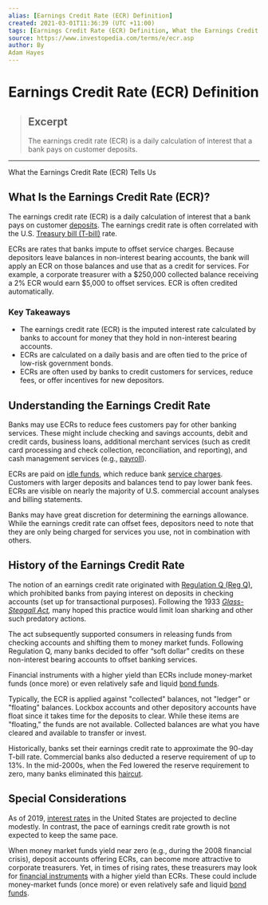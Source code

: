 ```yaml
---
alias: [Earnings Credit Rate (ECR) Definition]
created: 2021-03-01T11:36:39 (UTC +11:00)
tags: [Earnings Credit Rate (ECR) Definition, What the Earnings Credit Rate (ECR) Tells Us]
source: https://www.investopedia.com/terms/e/ecr.asp
author: By
Adam Hayes
---
```


# Earnings Credit Rate (ECR) Definition

> ## Excerpt
> The earnings credit rate (ECR) is a daily calculation of interest that a bank pays on customer deposits.

---

What the Earnings Credit Rate (ECR) Tells Us
## What Is the Earnings Credit Rate (ECR)?

The earnings credit rate (ECR) is a daily calculation of interest that a bank pays on customer [deposits](https://www.investopedia.com/terms/d/deposit.asp). The earnings credit rate is often correlated with the U.S. [Treasury bill (T-bill)](https://www.investopedia.com/terms/t/treasurybill.asp) rate.

ECRs are rates that banks impute to offset service charges. Because depositors leave balances in non-interest bearing accounts, the bank will apply an ECR on those balances and use that as a credit for services. For example, a corporate treasurer with a $250,000 collected balance receiving a 2% ECR would earn $5,000 to offset services. ECR is often credited automatically.

### Key Takeaways

-   The earnings credit rate (ECR) is the imputed interest rate calculated by banks to account for money that they hold in non-interest bearing accounts.
-   ECRs are calculated on a daily basis and are often tied to the price of low-risk government bonds.
-   ECRs are often used by banks to credit customers for services, reduce fees, or offer incentives for new depositors.

## Understanding the Earnings Credit Rate

Banks may use ECRs to reduce fees customers pay for other banking services. These might include checking and savings accounts, debit and credit cards, business loans, additional merchant services (such as credit card processing and check collection, reconciliation, and reporting), and cash management services (e.g., [payroll](https://www.investopedia.com/terms/p/payroll.asp)).

ECRs are paid on [idle funds](https://www.investopedia.com/terms/i/idlefunds.asp), which reduce bank [service charges](https://www.investopedia.com/terms/s/service-charge.asp). Customers with larger deposits and balances tend to pay lower bank fees. ECRs are visible on nearly the majority of U.S. commercial account analyses and billing statements.

Banks may have great discretion for determining the earnings allowance. While the earnings credit rate can offset fees, depositors need to note that they are only being charged for services you use, not in combination with others.

## History of the Earnings Credit Rate

The notion of an earnings credit rate originated with [Regulation Q (Reg Q)](https://www.investopedia.com/terms/r/regulationq.asp), which prohibited banks from paying interest on deposits in checking accounts (set up for transactional purposes). Following the 1933 _[Glass-Steagall Act](https://www.investopedia.com/terms/g/glass_steagall_act.asp),_ many hoped this practice would limit loan sharking and other such predatory actions.

The act subsequently supported consumers in releasing funds from checking accounts and shifting them to money market funds. Following Regulation Q, many banks decided to offer “soft dollar” credits on these non-interest bearing accounts to offset banking services.

Financial instruments with a higher yield than ECRs include money-market funds (once more) or even relatively safe and liquid [bond funds](https://www.investopedia.com/terms/b/bondfund.asp).

Typically, the ECR is applied against "collected" balances, not "ledger" or "floating" balances. Lockbox accounts and other depository accounts have float since it takes time for the deposits to clear. While these items are "floating," the funds are not available. Collected balances are what you have cleared and available to transfer or invest.

Historically, banks set their earnings credit rate to approximate the 90-day T-bill rate. Commercial banks also deducted a reserve requirement of up to 13%. In the mid-2000s, when the Fed lowered the reserve requirement to zero, many banks eliminated this [haircut](https://www.investopedia.com/terms/h/haircut.asp).

## Special Considerations

As of 2019, [interest rates](https://www.investopedia.com/terms/i/interestrate.asp) in the United States are projected to decline modestly. In contrast, the pace of earnings credit rate growth is not expected to keep the same pace.

When money market funds yield near zero (e.g., during the 2008 financial crisis), deposit accounts offering ECRs, can become more attractive to corporate treasurers. Yet, in times of rising rates, these treasurers may look for [financial instruments](https://www.investopedia.com/terms/f/financialinstrument.asp) with a higher yield than ECRs. These could include money-market funds (once more) or even relatively safe and liquid [bond funds](https://www.investopedia.com/terms/b/bondfund.asp).
